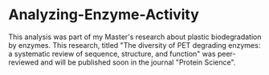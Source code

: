 # Analyzing-Enzyme-Activity
This analysis was part of my Master's research about plastic biodegradation by enzymes. This research, titled "The diversity of PET degrading enzymes: a systematic review of sequence, structure, and function" was peer-reviewed and will be published soon in the journal "Protein Science".
